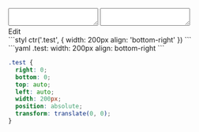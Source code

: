 <div data-size="200" class="code-cont" data-example="bottom-right">
    <div class="code">
        <div class="code-wrap">
            <textarea id="stylus"></textarea>
            <textarea id="css"></textarea>
            <div class="edit-code">
                <span>Edit</span>
            </div>
        </div>
    </div>
</div>


<div data-size="200" data-examples="stylus"></div>
```styl
ctr('.test', {
  width: 200px
  align: 'bottom-right'
})
```

<div data-size="200" data-examples="yaml"></div>
```yaml
.test:
  width: 200px
  align: bottom-right
```

```css
.test {
  right: 0;
  bottom: 0;
  top: auto;
  left: auto;
  width: 200px;
  position: absolute;
  transform: translate(0, 0);
}
```
<div class="cf"></div>
